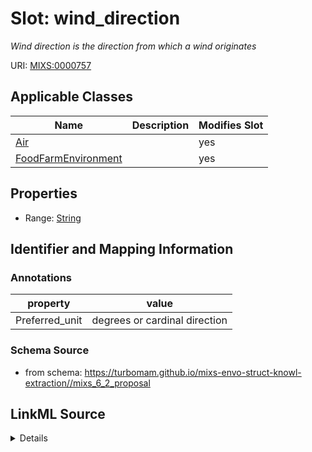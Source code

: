 # Slot: wind_direction


_Wind direction is the direction from which a wind originates_



URI: [MIXS:0000757](https://w3id.org/mixs/0000757)



<!-- no inheritance hierarchy -->




## Applicable Classes

| Name | Description | Modifies Slot |
| --- | --- | --- |
[Air](Air.md) |  |  yes  |
[FoodFarmEnvironment](FoodFarmEnvironment.md) |  |  yes  |







## Properties

* Range: [String](String.md)





## Identifier and Mapping Information





### Annotations

| property | value |
| --- | --- |
| Preferred_unit | degrees or cardinal direction |



### Schema Source


* from schema: https://turbomam.github.io/mixs-envo-struct-knowl-extraction//mixs_6_2_proposal




## LinkML Source

<details>
```yaml
name: wind_direction
annotations:
  Preferred_unit:
    tag: Preferred_unit
    value: degrees or cardinal direction
description: Wind direction is the direction from which a wind originates
title: wind direction
notes:
- direction
- wind
from_schema: https://turbomam.github.io/mixs-envo-struct-knowl-extraction//mixs_6_2_proposal
rank: 1000
slot_uri: MIXS:0000757
multivalued: false
alias: wind_direction
domain_of:
- Air
- FoodFarmEnvironment
range: string
required: false
recommended: false

```
</details>